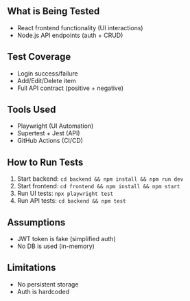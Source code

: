 ## What is Being Tested

- React frontend functionality (UI interactions)
- Node.js API endpoints (auth + CRUD)

## Test Coverage

- Login success/failure
- Add/Edit/Delete item
- Full API contract (positive + negative)

## Tools Used

- Playwright (UI Automation)
- Supertest + Jest (API)
- GitHub Actions (CI/CD)

## How to Run Tests

1. Start backend: `cd backend && npm install && npm run dev`
2. Start frontend: `cd frontend && npm install && npm start`
3. Run UI tests: `npx playwright test`
4. Run API tests: `cd backend && npm test`

## Assumptions

- JWT token is fake (simplified auth)
- No DB is used (in-memory)

## Limitations

- No persistent storage
- Auth is hardcoded